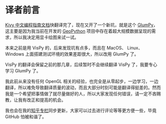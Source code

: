# 译者前言

[Kivy 中文编程指南文档](https://github.com/cycleuser/Kivy-CN)快翻译完了，现在又开了一个新坑，就是这个 [GlumPy](https://github.com/cycleuser/GlumPy-CN)，这主要是因为我当前在开发的 [GeoPython](https://github.com/cycleuser/GeoPython) 项目中存在着超大规模数据呈现的需求，所以我决定用显卡绘图来试一试。

本来之前是用 VisPy 的，后来发现坑有点多，而且在 MacOS、 Linux、 Windows 上面搭建测试环境的效果差距很大，所以改用 GlumPy 了。

VisPy 的翻译会保留之前的那几章，后续暂时不会继续翻译 VisPy 了，我要专心学习 GlumPy 了。

我此前从来没有任何 OpenGL 相关的经验，也完全是从零起步，一边学习，一边翻译，所以难免导致翻译质量的波动，而且大部分时刻可能是翻译得挺差的。然而我是一个希望把事情做了就尽量做好的人，所以大家发现任何错误，请一定不吝赐教，让我有改正和提高的机会。

我也会在我的[知乎专栏](https://zhuanlan.zhihu.com/python-kivy)同步更新，大家可以过去进行评论等等更方便一些，毕竟 GitHub 怕被和谐了。